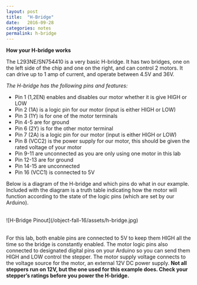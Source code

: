 ```yaml
---
layout: post
title:  "H-Bridge"
date:   2016-09-28
categories: notes
permalink: h-bridge
---
```


**How your H-bridge works**

The L293NE/SN754410 is a very basic H-bridge. It has two bridges, one on the left side of the chip and one on the right, and can control 2 motors. It can drive up to 1 amp of current, and operate between 4.5V and 36V. 

*The H-bridge has the following pins and features:*

+ Pin 1 (1,2EN) enables and disables our motor whether it is give HIGH or LOW
+ Pin 2 (1A) is a logic pin for our motor (input is either HIGH or LOW)
+ Pin 3 (1Y) is for one of the motor terminals
+ Pin 4-5 are for ground
+ Pin 6 (2Y) is for the other motor terminal
+ Pin 7 (2A) is a logic pin for our motor (input is either HIGH or LOW)
+ Pin 8 (VCC2) is the power supply for our motor, this should be given the rated voltage of your motor
+ Pin 9-11 are unconnected as you are only using one motor in this lab
+ Pin 12-13 are for ground
+ Pin 14-15 are unconnected
+ Pin 16 (VCC1) is connected to 5V

Below is a diagram of the H-bridge and which pins do what in our example. Included with the diagram is a truth table indicating how the motor will function according to the state of the logic pins (which are set by our Arduino).

<br>
![H-Bridge Pinout](/object-fall-16/assets/h-bridge.jpg)
<br><br>

For this lab, both enable pins are connected to 5V to keep them HIGH all the time so the bridge is constantly enabled. The motor logic pins also connected to designated digital pins on your Arduino so you can send them HIGH and LOW control the stepper. The motor supply voltage connects to the voltage source for the motor, an external 12V DC power supply. **Not all steppers run on 12V, but the one used for this example does. Check your stepper’s ratings before you power the H-bridge.**



